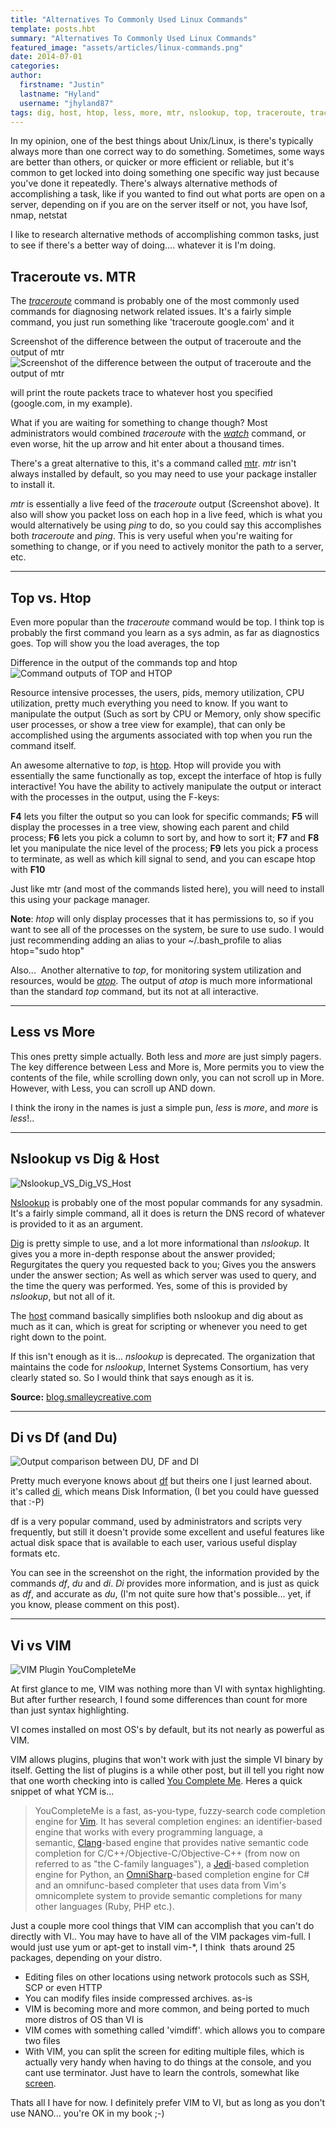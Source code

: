```yaml
---
title: "Alternatives To Commonly Used Linux Commands"
template: posts.hbt
summary: "Alternatives To Commonly Used Linux Commands"
featured_image: "assets/articles/linux-commands.png"
date: 2014-07-01
categories:
author:
  firstname: "Justin"
  lastname: "Hyland"
  username: "jhyland87"
tags: dig, host, htop, less, more, mtr, nslookup, top, traceroute, tracert
---
```

In my opinion, one of the best things about Unix/Linux, is there's typically always more than one correct way to do something. Sometimes, some ways are better than others, or quicker or more efficient or reliable, but it's common to get locked into doing something one specific way just because you've done it repeatedly. There's always alternative methods of accomplishing a task, like if you wanted to find out what ports are open on a server, depending on if you are on the server itself or not, you have lsof, nmap, netstat

I like to research alternative methods of accomplishing common tasks, just to see if there's a better way of doing.... whatever it is I'm doing.

## Traceroute vs. MTR
The _[traceroute](http://linux.die.net/man/8/traceroute "Traceroute Man Page")_ command is probably one of the most commonly used commands for diagnosing network related issues. It's a fairly simple command, you just run something like 'traceroute google.com' and it

Screenshot of the difference between the output of traceroute and the output of mtr
![Screenshot of the difference between the output of traceroute and the output of mtr](/assets/articles/traceroute_vs_mtr.png)

will print the route packets trace to whatever host you specified (google.com, in my example).

What if you are waiting for something to change though? Most administrators would combined _traceroute_ with the _[watch](http://linux.die.net/man/1/watch "Linux Watch Man Page")_ command, or even worse, hit the up arrow and hit enter about a thousand times.

There's a great alternative to this, it's a command called [mtr](http://linux.die.net/man/8/mtr "Linux Man Page MTR"). _mtr_ isn't always installed by default, so you may need to use your package installer to install it.

_mtr_ is essentially a live feed of the _traceroute_ output (Screenshot above). It also will show you packet loss on each hop in a live feed, which is what you would alternatively be using _ping_ to do, so you could say this accomplishes both _traceroute_ and _ping_. This is very useful when you're waiting for something to change, or if you need to actively monitor the path to a server, etc.

___
## Top vs. Htop

Even more popular than the _traceroute_ command would be top. I think top is probably the first command you learn as a sys admin, as far as diagnostics goes. Top will show you the load averages, the top

Difference in the output of the commands top and htop
![Command outputs of TOP and HTOP](/assets/articles/top_vs_htop.png)

Resource intensive processes, the users, pids, memory utilization, CPU utilization, pretty much everything you need to know. If you want to manipulate the output (Such as sort by CPU or Memory, only show specific user processes, or show a tree view for example), that can only be accomplished using the arguments associated with top when you run the command itself.

An awesome alternative to _top_, is [htop](http://linux.die.net/man/1/htop "Linux Command Htop Man Page"). Htop will provide you with essentially the same functionally as top, except the interface of htop is fully interactive! You have the ability to actively manipulate the output or interact with the processes in the output, using the F-keys:

**F4** lets you filter the output so you can look for specific commands; **F5** will display the processes in a tree view, showing each parent and child process; **F6** lets you pick a column to sort by, and how to sort it; **F7** and **F8** let you manipulate the nice level of the process; **F9** lets you pick a process to terminate, as well as which kill signal to send, and you can escape htop with **F10**

Just like mtr (and most of the commands listed here), you will need to install this using your package manager.

**Note**: _htop_ will only display processes that it has permissions to, so if you want to see all of the processes on the system, be sure to use sudo. I would just recommending adding an alias to your ~/.bash_profile to alias htop="sudo htop"

Also...  Another alternative to _top_, for monitoring system utilization and resources, would be _[atop](http://linux.die.net/man/1/atop "Linux Man Page Command atop")_. The output of _atop_ is much more informational than the standard _top_ command, but its not at all interactive.

___
## Less vs More
This ones pretty simple actually. Both less and _more_ are just simply pagers. The key difference between Less and More is, More permits you to view the contents of the file, while scrolling down only, you can not scroll up in More. However, with Less, you can scroll up AND down.

I think the irony in the names is just a simple pun, _less_ is _more_, and _more_ is _less_!..

___
## Nslookup vs Dig & Host
![Nslookup_VS_Dig_VS_Host](/assets/articles/Nslookup_VS_Dig_VS_Host.png)

[Nslookup](http://linux.die.net/man/1/nslookup "Nslookup man page") is probably one of the most popular commands for any sysadmin. It's a fairly simple command, all it does is return the DNS record of whatever is provided to it as an argument.

[Dig](http://linux.die.net/man/1/dig "Dig man page") is pretty simple to use, and a lot more informational than _nslookup_. It gives you a more in-depth response about the answer provided; Regurgitates the query you requested back to you; Gives you the answers under the answer section; As well as which server was used to query, and the time the query was performed. Yes, some of this is provided by _nslookup_, but not all of it.

The [host](http://linux.die.net/man/1/host "Host command man page") command basically simplifies both nslookup and dig about as much as it can, which is great for scripting or whenever you need to get right down to the point.

If this isn't enough as it is... _nslookup_ is deprecated. The organization that maintains the code for _nslookup_, Internet Systems Consortium, has very clearly stated so. So I would think that says enough as it is.

**Source:** [blog.smalleycreative.com](http://blog.smalleycreative.com/linux/nslookup-is-dead-long-live-dig-and-host/)

___
## Di vs Df (and Du)
![Output comparison between DU, DF and DI](/assets/articles/df_vs_du_vs_di.png "DU, DF and DI")

Pretty much everyone knows about [df](http://linux.die.net/man/1/df) but theirs one I just learned about. it's called [di](http://linux.die.net/man/1/di), which means Disk Information, (I bet you could have guessed that :-P)

df is a very popular command, used by administrators and scripts very frequently, but still it doesn't provide some excellent and useful features like actual disk space that is available to each user, various useful display formats etc.

You can see in the screenshot on the right, the information provided by the commands _df_, _du_ and _di_. _Di_ provides more information, and is just as quick as _df_, and accurate as _du_, (I'm not quite sure how that's possible... yet, if you know, please comment on this post).

___
## Vi vs VIM
![VIM Plugin YouCompleteMe](/assets/articles/youcompleteme.gif "VIM Plugin YouCompleteMe")

At first glance to me, VIM was nothing more than VI with syntax highlighting. But after further research, I found some differences than count for more than just syntax highlighting.

VI comes installed on most OS's by default, but its not nearly as powerful as VIM.

VIM allows plugins, plugins that won't work with just the simple VI binary by itself. Getting the list of plugins is a while other post, but ill tell you right now that one worth checking into is called [You Complete Me](https://github.com/Valloric/YouCompleteMe). Heres a quick snippet of what YCM is...


> YouCompleteMe is a fast, as-you-type, fuzzy-search code completion engine for [Vim](http://www.vim.org/). It has several completion engines: an identifier-based engine that works with every programming language, a semantic, [Clang](http://clang.llvm.org/)-based engine that provides native semantic code completion for C/C++/Objective-C/Objective-C++ (from now on referred to as "the C-family languages"), a [Jedi](https://github.com/davidhalter/jedi)-based completion engine for Python, an [OmniSharp](https://github.com/nosami/OmniSharpServer)-based completion engine for C# and an omnifunc-based completer that uses data from Vim's omnicomplete system to provide semantic completions for many other languages (Ruby, PHP etc.).


Just a couple more cool things that VIM can accomplish that you can't do directly with VI.. You may have to have all of the VIM packages vim-full. I would just use yum or apt-get to install vim-\*, I think  thats around 25 packages, depending on your distro.

* Editing files on other locations using network protocols such as SSH, SCP or even HTTP
* You can modify files inside compressed archives. as-is
* VIM is becoming more and more common, and being ported to much more distros of OS than VI is
* VIM comes with something called 'vimdiff'. which allows you to compare two files
* With VIM, you can split the screen for editing multiple files, which is actually very handy when having to do things at the console, and you cant use terminator. Just have to learn the controls, somewhat like [screen](http://linux.die.net/man/1/screen).

Thats all I have for now. I definitely prefer VIM to VI, but as long as you don't use NANO... you're OK in my book ;-)
